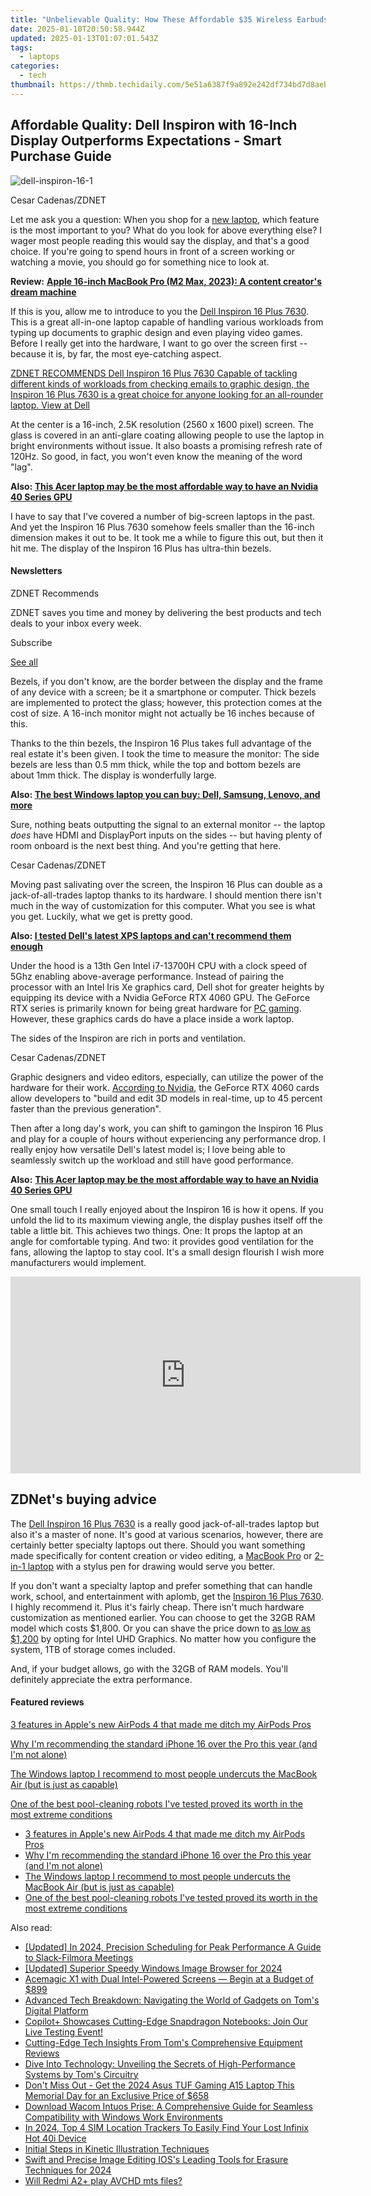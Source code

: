 ```yaml
---
title: "Unbelievable Quality: How These Affordable $35 Wireless Earbuds Outperform Expectations - Insights From ZDNet"
date: 2025-01-10T20:50:58.944Z
updated: 2025-01-13T01:07:01.543Z
tags:
  - laptops
categories:
  - tech
thumbnail: https://thmb.techidaily.com/5e51a6387f9a892e242df734bd7d8aebcab09cf3323b4c96e24f50d5adccd843.jpg
---
```


## Affordable Quality: Dell Inspiron with 16-Inch Display Outperforms Expectations - Smart Purchase Guide

![dell-inspiron-16-1](https://www.zdnet.com/a/img/resize/b5ef33c6b47b8f436d4c4c5f513859cbc31d1e1c/2023/09/05/a196b4da-2901-4902-8979-d2a695bb207b/dell-inspiron-16-1.jpg?auto=webp&width=1280)

Cesar Cadenas/ZDNET

Let me ask you a question: When you shop for a [new laptop](https://www.zdnet.com/article/best-laptop/), which feature is the most important to you? What do you look for above everything else? I wager most people reading this would say the display, and that's a good choice. If you're going to spend hours in front of a screen working or watching a movie, you should go for something nice to look at.

**Review:** [**Apple 16-inch MacBook Pro (M2 Max, 2023): A content creator's dream machine**](https://www.zdnet.com/article/apple-macbook-pro-m2-max-review/)

If this is you, allow me to introduce to you the [Dell Inspiron 16 Plus 7630](https://shop-links.co/link/?exclusive=1&publisher_slug=itechdaily19598&url=https%3A%2F%2Fwww.anrdoezrs.net%2Flinks%2F9041660%2Ftype%2Fdlg%2Fsid%2Fzd-%255F%255FCOM%255FCLICK%255FID%255F%255F-dtp%2Fhttps%3A%2F%2Fwww.dell.com%2Fen-us%2Fshop%2Fcty%2Fpdp%2Fspd%2Finspiron-16-7630-laptop%2Fusichbto7630gmhn%3F). This is a great all-in-one laptop capable of handling various workloads from typing up documents to graphic design and even playing video games. Before I really get into the hardware, I want to go over the screen first -- because it is, by far, the most eye-catching aspect.

[ZDNET RECOMMENDS Dell Inspiron 16 Plus 7630 Capable of tackling different kinds of workloads from checking emails to graphic design, the Inspiron 16 Plus 7630 is a great choice for anyone looking for an all-rounder laptop. View at Dell](https://shop-links.co/link/?exclusive=1&publisher_slug=itechdaily19598&url=https%3A%2F%2Fwww.anrdoezrs.net%2Flinks%2F9041660%2Ftype%2Fdlg%2Fsid%2Fzd-%255F%255FCOM%255FCLICK%255FID%255F%255F-dtp%2Fhttps%3A%2F%2Fwww.dell.com%2Fen-us%2Fshop%2Fcty%2Fpdp%2Fspd%2Finspiron-16-7630-laptop%2Fusichbto7630gmhn%3F)

At the center is a 16-inch, 2.5K resolution (2560 x 1600 pixel) screen. The glass is covered in an anti-glare coating allowing people to use the laptop in bright environments without issue. It also boasts a promising refresh rate of 120Hz. So good, in fact, you won't even know the meaning of the word "lag". 

**Also: [This Acer laptop may be the most affordable way to have an Nvidia 40 Series GPU](https://www.zdnet.com/article/this-acer-laptop-may-be-the-most-affordable-way-to-have-an-nvidia-40-series-gpu/)**

I have to say that I've covered a number of big-screen laptops in the past. And yet the Inspiron 16 Plus 7630 somehow feels smaller than the 16-inch dimension makes it out to be. It took me a while to figure this out, but then it hit me. The display of the Inspiron 16 Plus has ultra-thin bezels.

#### Newsletters

ZDNET Recommends

ZDNET saves you time and money by delivering the best products and tech deals to your inbox every week.

 Subscribe

[See all](https://www.zdnet.com/newsletters/)

Bezels, if you don't know, are the border between the display and the frame of any device with a screen; be it a smartphone or computer. Thick bezels are implemented to protect the glass; however, this protection comes at the cost of size. A 16-inch monitor might not actually be 16 inches because of this. 

Thanks to the thin bezels, the Inspiron 16 Plus takes full advantage of the real estate it's been given. I took the time to measure the monitor: The side bezels are less than 0.5 mm thick, while the top and bottom bezels are about 1mm thick. The display is wonderfully large.

**Also: [The best Windows laptop you can buy: Dell, Samsung, Lenovo, and more](https://www.zdnet.com/article/best-windows-laptop/)**

Sure, nothing beats outputting the signal to an external monitor -- the laptop _does_ have HDMI and DisplayPort inputs on the sides -- but having plenty of room onboard is the next best thing. And you're getting that here.

Cesar Cadenas/ZDNET

Moving past salivating over the screen, the Inspiron 16 Plus can double as a jack-of-all-trades laptop thanks to its hardware. I should mention there isn't much in the way of customization for this computer. What you see is what you get. Luckily, what we get is pretty good. 

**Also: [I tested Dell's latest XPS laptops and can't recommend them enough](https://www.zdnet.com/article/i-tested-dells-latest-xps-laptops-and-cant-recommend-them-enough/)**

Under the hood is a 13th Gen Intel i7-13700H CPU with a clock speed of 5Ghz enabling above-average performance. Instead of pairing the processor with an Intel Iris Xe graphics card, Dell shot for greater heights by equipping its device with a Nvidia GeForce RTX 4060 GPU. The GeForce RTX series is primarily known for being great hardware for [PC gaming](https://www.zdnet.com/home-and-office/home-entertainment/best-gaming-pc/). However, these graphics cards do have a place inside a work laptop.

The sides of the Inspiron are rich in ports and ventilation.

Cesar Cadenas/ZDNET

Graphic designers and video editors, especially, can utilize the power of the hardware for their work. [According to Nvidia](https://blogs.nvidia.com/blog/2023/05/18/geforce-rtx-4060-ti/), the GeForce RTX 4060 cards allow developers to "build and edit 3D models in real-time, up to 45 percent faster than the previous generation".

Then after a long day's work, you can shift to gamingon the Inspiron 16 Plus and play for a couple of hours without experiencing any performance drop. I really enjoy how versatile Dell's latest model is; I love being able to seamlessly switch up the workload and still have good performance.

**Also:** [**This Acer laptop may be the most affordable way to have an Nvidia 40 Series GPU**](https://www.zdnet.com/article/this-acer-laptop-may-be-the-most-affordable-way-to-have-an-nvidia-40-series-gpu/)

One small touch I really enjoyed about the Inspiron 16 is how it opens. If you unfold the lid to its maximum viewing angle, the display pushes itself off the table a little bit. This achieves two things. One: It props the laptop at an angle for comfortable typing. And two: it provides good ventilation for the fans, allowing the laptop to stay cool. It's a small design flourish I wish more manufacturers would implement. 

<!-- affiliate ads begin -->
<iframe width="560" height="315" src="https://www.youtube.com/embed/RCYs8keh-Vs?si=uDC28-9yh-k6HLj4" title="YouTube video player" frameborder="0" allow="accelerometer; autoplay; clipboard-write; encrypted-media; gyroscope; picture-in-picture; web-share" referrerpolicy="strict-origin-when-cross-origin" allowfullscreen></iframe>
<!-- affiliate ads end -->

## ZDNet's buying advice

The [Dell Inspiron 16 Plus 7630](https://shop-links.co/link/?exclusive=1&publisher_slug=itechdaily19598&url=https%3A%2F%2Fwww.anrdoezrs.net%2Flinks%2F9041660%2Ftype%2Fdlg%2Fsid%2Fzd-%255F%255FCOM%255FCLICK%255FID%255F%255F-dtp%2Fhttps%3A%2F%2Fwww.dell.com%2Fen-us%2Fshop%2Fcty%2Fpdp%2Fspd%2Finspiron-16-7630-laptop%2Fusichbto7630gmhn%3F) is a really good jack-of-all-trades laptop but also it's a master of none. It's good at various scenarios, however, there are certainly better specialty laptops out there. Should you want something made specifically for content creation or video editing, a [MacBook Pro](https://www.zdnet.com/article/apple-macbook-pro-m2-max-review/) or [2-in-1 laptop](https://shop-links.co/link/?exclusive=1&publisher_slug=itechdaily19598&url=https%3A%2F%2Fwww.dell.com%2Fen-us%2Fshop%2Fdell-laptops%2Finspiron-16-plus-laptop%2Fspd%2Finspiron-16-7630-laptop%2Fusichbts7630gbkt) with a stylus pen for drawing would serve you better.

If you don't want a specialty laptop and prefer something that can handle work, school, and entertainment with aplomb, get the [Inspiron 16 Plus 7630](https://shop-links.co/link/?exclusive=1&publisher_slug=itechdaily19598&url=https%3A%2F%2Fwww.anrdoezrs.net%2Flinks%2F9041660%2Ftype%2Fdlg%2Fsid%2Fzd-%255F%255FCOM%255FCLICK%255FID%255F%255F-dtp%2Fhttps%3A%2F%2Fwww.dell.com%2Fen-us%2Fshop%2Fcty%2Fpdp%2Fspd%2Finspiron-16-7630-laptop%2Fusichbto7630gmhn%3F). I highly recommend it. Plus it's fairly cheap. There isn't much hardware customization as mentioned earlier. You can choose to get the 32GB RAM model which costs $1,800\. Or you can shave the price down to [as low as $1,200](https://shop-links.co/link/?exclusive=1&publisher_slug=itechdaily19598&url=https%3A%2F%2Fwww.anrdoezrs.net%2Flinks%2F9041660%2Ftype%2Fdlg%2Fsid%2Fzd-%255F%255FCOM%255FCLICK%255FID%255F%255F-dtp%2Fhttps%3A%2F%2Fwww.dell.com%2Fen-us%2Fshop%2Fcty%2Fpdp%2Fspd%2Finspiron-16-7630-laptop%2Fusichbto7630gmhn%3F) by opting for Intel UHD Graphics. No matter how you configure the system, 1TB of storage comes included.

And, if your budget allows, go with the 32GB of RAM models. You'll definitely appreciate the extra performance.

#### Featured reviews

[3 features in Apple's new AirPods 4 that made me ditch my AirPods Pros](https://www.zdnet.com/article/3-features-in-apples-new-airpods-4-that-made-me-ditch-my-airpods-pros/ "3 features in Apple's new AirPods 4 that made me ditch my AirPods Pros")

[Why I'm recommending the standard iPhone 16 over the Pro this year (and I'm not alone)](https://www.zdnet.com/article/why-im-recommending-the-standard-iphone-16-over-the-pro-this-year-and-im-not-alone/ "Why I'm recommending the standard iPhone 16 over the Pro this year (and I'm not alone)")

[The Windows laptop I recommend to most people undercuts the MacBook Air (but is just as capable)](https://www.zdnet.com/article/the-windows-laptop-i-recommend-to-most-people-undercuts-the-macbook-air-but-is-just-as-capable/ "The Windows laptop I recommend to most people undercuts the MacBook Air (but is just as capable)")

[One of the best pool-cleaning robots I've tested proved its worth in the most extreme conditions](https://www.zdnet.com/article/one-of-the-best-pool-cleaning-robots-ive-tested-is-450-off-for-prime-day/ "One of the best pool-cleaning robots I've tested proved its worth in the most extreme conditions")

* [3 features in Apple's new AirPods 4 that made me ditch my AirPods Pros](https://www.zdnet.com/article/3-features-in-apples-new-airpods-4-that-made-me-ditch-my-airpods-pros/ "3 features in Apple's new AirPods 4 that made me ditch my AirPods Pros")
* [Why I'm recommending the standard iPhone 16 over the Pro this year (and I'm not alone)](https://www.zdnet.com/article/why-im-recommending-the-standard-iphone-16-over-the-pro-this-year-and-im-not-alone/ "Why I'm recommending the standard iPhone 16 over the Pro this year (and I'm not alone)")
* [The Windows laptop I recommend to most people undercuts the MacBook Air (but is just as capable)](https://www.zdnet.com/article/the-windows-laptop-i-recommend-to-most-people-undercuts-the-macbook-air-but-is-just-as-capable/ "The Windows laptop I recommend to most people undercuts the MacBook Air (but is just as capable)")
* [One of the best pool-cleaning robots I've tested proved its worth in the most extreme conditions](https://www.zdnet.com/article/one-of-the-best-pool-cleaning-robots-ive-tested-is-450-off-for-prime-day/ "One of the best pool-cleaning robots I've tested proved its worth in the most extreme conditions")

<ins class="adsbygoogle"
     style="display:block"
     data-ad-format="autorelaxed"
     data-ad-client="ca-pub-7571918770474297"
     data-ad-slot="1223367746"></ins>

<ins class="adsbygoogle"
     style="display:block"
     data-ad-client="ca-pub-7571918770474297"
     data-ad-slot="8358498916"
     data-ad-format="auto"
     data-full-width-responsive="true"></ins>

<span class="atpl-alsoreadstyle">Also read:</span>
<div><ul>
<li><a href="https://digital-screen-recording.techidaily.com/updated-in-2024-precision-scheduling-for-peak-performance-a-guide-to-slack-filmora-meetings/"><u>[Updated] In 2024, Precision Scheduling for Peak Performance A Guide to Slack-Filmora Meetings</u></a></li>
<li><a href="https://fox-info.techidaily.com/updated-superior-speedy-windows-image-browser-for-2024/"><u>[Updated] Superior Speedy Windows Image Browser for 2024</u></a></li>
<li><a href="https://hardware-reviews.techidaily.com/acemagic-x1-with-dual-intel-powered-screens-begin-at-a-budget-of-899/"><u>Acemagic X1 with Dual Intel-Powered Screens — Begin at a Budget of $899</u></a></li>
<li><a href="https://hardware-reviews.techidaily.com/advanced-tech-breakdown-navigating-the-world-of-gadgets-on-toms-digital-platform/"><u>Advanced Tech Breakdown: Navigating the World of Gadgets on Tom's Digital Platform</u></a></li>
<li><a href="https://hardware-reviews.techidaily.com/copilotplus-showcases-cutting-edge-snapdragon-notebooks-join-our-live-testing-event/"><u>Copilot+ Showcases Cutting-Edge Snapdragon Notebooks: Join Our Live Testing Event!</u></a></li>
<li><a href="https://hardware-reviews.techidaily.com/cutting-edge-tech-insights-from-toms-comprehensive-equipment-reviews/"><u>Cutting-Edge Tech Insights From Tom's Comprehensive Equipment Reviews</u></a></li>
<li><a href="https://hardware-reviews.techidaily.com/dive-into-technology-unveiling-the-secrets-of-high-performance-systems-by-toms-circuitry/"><u>Dive Into Technology: Unveiling the Secrets of High-Performance Systems by Tom's Circuitry</u></a></li>
<li><a href="https://hardware-reviews.techidaily.com/dont-miss-out-get-the-2024-asus-tuf-gaming-a15-laptop-this-memorial-day-for-an-exclusive-price-of-658/"><u>Don't Miss Out - Get the 2024 Asus TUF Gaming A15 Laptop This Memorial Day for an Exclusive Price of $658</u></a></li>
<li><a href="https://driver-download.techidaily.com/download-wacom-intuos-prise-a-comprehensive-guide-for-seamless-compatibility-with-windows-work-environments/"><u>Download Wacom Intuos Prise: A Comprehensive Guide for Seamless Compatibility with Windows Work Environments</u></a></li>
<li><a href="https://unlock-android.techidaily.com/in-2024-top-4-sim-location-trackers-to-easily-find-your-lost-infinix-hot-40i-device-by-drfone-android/"><u>In 2024, Top 4 SIM Location Trackers To Easily Find Your Lost Infinix Hot 40i Device</u></a></li>
<li><a href="https://extra-information.techidaily.com/initial-steps-in-kinetic-illustration-techniques/"><u>Initial Steps in Kinetic Illustration Techniques</u></a></li>
<li><a href="https://fox-access.techidaily.com/swift-and-precise-image-editing-ioss-leading-tools-for-erasure-techniques-for-2024/"><u>Swift and Precise Image Editing IOS's Leading Tools for Erasure Techniques for 2024</u></a></li>
<li><a href="https://techidaily.com/will-redmi-a2plus-play-avchd-mts-files-by-aiseesoft-video-converter-play-mts-on-android/"><u>Will Redmi A2+ play AVCHD mts files?</u></a></li>
</ul></div>

